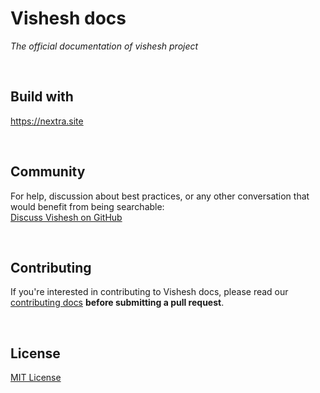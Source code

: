 # Vishesh docs

_The official documentation of vishesh project_

<br />

## Build with

https://nextra.site

<br />

## Community

For help, discussion about best practices, or any other conversation that would benefit from being searchable: <br />
[Discuss Vishesh on GitHub](https://github.com/mrjadeja/vishesh/discussions)

<br />

## Contributing

If you're interested in contributing to Vishesh docs, please read our [contributing docs](https://github.com/mrjadeja/vishesh/blob/main/src/docs/CONTRIBUTING.md) **before submitting a pull request**.

<br />

## License

[MIT License](https://github.com/mrjadeja/vishesh/blob/main/src/docs/LICENSE)
